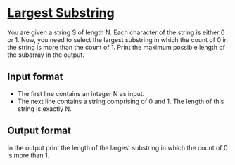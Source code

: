 # [Largest Substring][link]

You are given a string S of length N. Each character of the string is either 0 or 1. Now, you need to select the largest substring in which the count of 0 in the string is more than the count of 1. Print the maximum possible length of the subarray in the output.

## Input format

- The first line contains an integer N as input.
- The next line contains a string comprising of 0 and 1. The length of this string is exactly N.

## Output format

In the output print the length of the largest substring in which the count of 0 is more than 1.

[link]: https://www.hackerearth.com/practice/algorithms/searching/binary-search/practice-problems/algorithm/flipping-the-string-831bbbbe/
